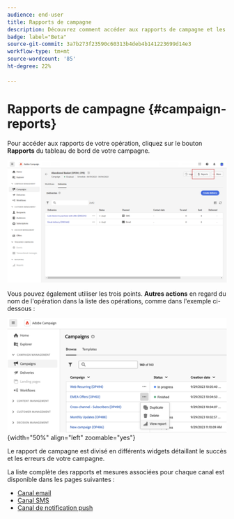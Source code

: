 ```yaml
---
audience: end-user
title: Rapports de campagne
description: Découvrez comment accéder aux rapports de campagne et les utiliser.
badge: label="Beta"
source-git-commit: 3a7b273f23590c60313b4deb4b141223699d14e3
workflow-type: tm+mt
source-wordcount: '85'
ht-degree: 22%

---
```


# Rapports de campagne {#campaign-reports}

<!-- CAN BE REMOVED___
>[!CONTEXTUALHELP]
>id="acw_campaign_reporting_sending"
>title="Reporting Sending"
>abstract="The Sending tab within your report provides in-depth insights into your visitors' interactions with your deliveries and any potential errors they may have encountered."

>[!CONTEXTUALHELP]
>id="acw_campaign_reporting_tracking"
>title="Reporting tracking"
>abstract="The Tracking tab within your report offers valuable data, including recipient behavior per link, breakdown of opens and clicks, as well as detailed information about the most frequently clicked URLs during a delivery."
-->

Pour accéder aux rapports de votre opération, cliquez sur le bouton **Rapports** du tableau de bord de votre campagne.

![](assets/campaign_report_email_13.png)

Vous pouvez également utiliser les trois points. **Autres actions** en regard du nom de l&#39;opération dans la liste des opérations, comme dans l&#39;exemple ci-dessous :

![](assets/campaign-reports-view.png){width="50%" align="left" zoomable="yes"}

Le rapport de campagne est divisé en différents widgets détaillant le succès et les erreurs de votre campagne.

La liste complète des rapports et mesures associées pour chaque canal est disponible dans les pages suivantes :

* [Canal email](campaign-reports-email.md)
* [Canal SMS](campaign-reports-sms.md)
* [Canal de notification push](campaign-reports-push.md)

